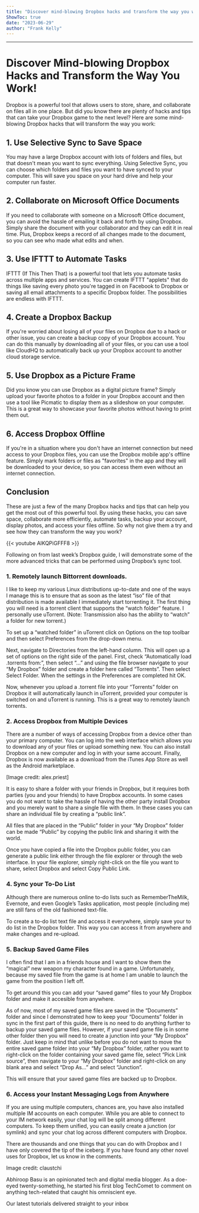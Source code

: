 ```yaml
---
title: "Discover mind-blowing Dropbox hacks and transform the way you work!"
ShowToc: true 
date: "2023-06-29"
author: "Frank Kelly"
---
```

*****
# Discover Mind-blowing Dropbox Hacks and Transform the Way You Work!

Dropbox is a powerful tool that allows users to store, share, and collaborate on files all in one place. But did you know there are plenty of hacks and tips that can take your Dropbox game to the next level? Here are some mind-blowing Dropbox hacks that will transform the way you work:

## 1. Use Selective Sync to Save Space

You may have a large Dropbox account with lots of folders and files, but that doesn't mean you want to sync everything. Using Selective Sync, you can choose which folders and files you want to have synced to your computer. This will save you space on your hard drive and help your computer run faster.

## 2. Collaborate on Microsoft Office Documents

If you need to collaborate with someone on a Microsoft Office document, you can avoid the hassle of emailing it back and forth by using Dropbox. Simply share the document with your collaborator and they can edit it in real time. Plus, Dropbox keeps a record of all changes made to the document, so you can see who made what edits and when.

## 3. Use IFTTT to Automate Tasks

IFTTT (If This Then That) is a powerful tool that lets you automate tasks across multiple apps and services. You can create IFTTT "applets" that do things like saving every photo you're tagged in on Facebook to Dropbox or saving all email attachments to a specific Dropbox folder. The possibilities are endless with IFTTT.

## 4. Create a Dropbox Backup

If you're worried about losing all of your files on Dropbox due to a hack or other issue, you can create a backup copy of your Dropbox account. You can do this manually by downloading all of your files, or you can use a tool like CloudHQ to automatically back up your Dropbox account to another cloud storage service.

## 5. Use Dropbox as a Picture Frame

Did you know you can use Dropbox as a digital picture frame? Simply upload your favorite photos to a folder in your Dropbox account and then use a tool like Picmatic to display them as a slideshow on your computer. This is a great way to showcase your favorite photos without having to print them out.

## 6. Access Dropbox Offline

If you're in a situation where you don't have an internet connection but need access to your Dropbox files, you can use the Dropbox mobile app's offline feature. Simply mark folders or files as "favorites" in the app and they will be downloaded to your device, so you can access them even without an internet connection.

## Conclusion

These are just a few of the many Dropbox hacks and tips that can help you get the most out of this powerful tool. By using these hacks, you can save space, collaborate more efficiently, automate tasks, backup your account, display photos, and access your files offline. So why not give them a try and see how they can transform the way you work?

{{< youtube AlKQPiGFFF8 >}} 



Following on from last week’s Dropbox guide, I will demonstrate some of the more advanced tricks that can be performed using Dropbox’s sync tool.
 
### 1. Remotely launch Bittorrent downloads.
 
I like to keep my various Linux distributions up-to-date and one of the ways I manage this is to ensure that as soon as the latest “iso” file of that distribution is made available I immediately start torrenting it. The first thing you will need is a torrent client that supports the “watch folder” feature. I personally use uTorrent. (Note: Transmission also has the ability to “watch” a folder for new torrent.)

To set up a “watched folder” in uTorrent click on Options on the top toolbar and then select Preferences from the drop-down menu.
 

 
Next, navigate to Directories from the left-hand column. This will open up a set of options on the right side of the panel. First, check “Automatically load .torrents from:”, then select “…” and using the file browser navigate to your “My Dropbox” folder and create a folder here called “Torrents”. Then select Select Folder. When the settings in the Preferences are completed hit OK.
 
Now, whenever you upload a .torrent file into your “Torrents” folder on Dropbox it will automatically launch in uTorrent, provided your computer is switched on and uTorrent is running. This is a great way to remotely launch torrents.
 
### 2. Access Dropbox from Multiple Devices
 
There are a number of ways of accessing Dropbox from a device other than your primary computer. You can log into the web interface which allows you to download any of your files or upload something new. You can also install Dropbox on a new computer and log in with your same account. Finally, Dropbox is now available as a download from the iTunes App Store as well as the Android marketplace.
 

[Image credit: alex.priest]

 
It is easy to share a folder with your friends in Dropbox, but it requires both parties (you and your friends) to have Dropbox accounts. In some cases you do not want to take the hassle of having the other party install Dropbox and you merely want to share a single file with them. In these cases you can share an individual file by creating a “public link”.
 
All files that are placed in the “Public” folder in your “My Dropbox” folder can be made “Public” by copying the public link and sharing it with the world.
 
Once you have copied a file into the Dropbox public folder, you can generate a public link either through the file explorer or through the web interface. In your file explorer, simply right-click on the file you want to share, select Dropbox and select Copy Public Link.
 
### 4. Sync your To-Do List
 
Although there are numerous online to-do lists such as RememberTheMilk, Evernote, and even Google’s Tasks application, most people (including me) are still fans of the old fashioned text-file.
 
To create a to-do list text file and access it everywhere, simply save your to do list in the Dropbox folder. This way you can access it from anywhere and make changes and re-upload.
 
### 5. Backup Saved Game Files
 
I often find that I am in a friends house and I want to show them the “magical” new weapon my character found in a game. Unfortunately, because my saved file from the game is at home I am unable to launch the game from the position I left off.
 
To get around this you can add your “saved game” files to your My Dropbox folder and make it accesible from anywhere.
 
As of now, most of my saved game files are saved in the “Documents” folder and since I demonstrated how to keep your “Documents” folder in sync in the first part of this guide, there is no need to do anything further to backup your saved game files. However, if your saved game file is in some other folder then you will need to create a junction into your “My Dropbox” folder. Just keep in mind that unlike before you do not want to move the entire saved game folder into your “My Dropbox” folder, rather you want to right-click on the folder containing your saved game file, select “Pick Link source”, then navigate to your “My Dropbox” folder and right-click on any blank area and select “Drop As…” and select “Junction”.
 
This will ensure that your saved game files are backed up to Dropbox.
 
### 6. Access your Instant Messaging Logs from Anywhere
 
If you are using multiple computers, chances are, you have also installed multiple IM accounts on each computer. While you are able to connect to your IM network easily, your chat log will be split among different computers. To keep them unified, you can easily create a junction (or symlink) and sync your chat log across different computers with Dropbox. 
 
There are thousands and one things that you can do with Dropbox and I have only covered the tip of the iceberg. If you have found any other novel uses for Dropbox, let us know in the comments.
 
Image credit: claustchi
 
Abhiroop Basu is an opinionated tech and digital media blogger. As a doe-eyed twenty-something, he started his first blog TechComet to comment on anything tech-related that caught his omniscient eye.
 
Our latest tutorials delivered straight to your inbox




